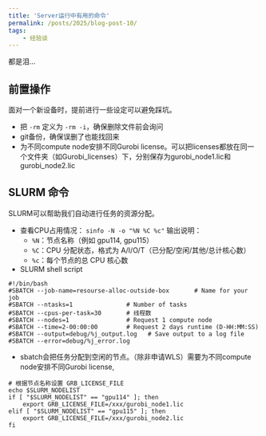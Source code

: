 ```yaml
---
title: 'Server运行中有用的命令'
permalink: /posts/2025/blog-post-10/
tags: 
    - 经验谈
---
```


都是泪...

## 前置操作

面对一个新设备时，提前进行一些设定可以避免踩坑。
- 把 `-rm` 定义为 `-rm -i`，确保删除文件前会询问
- git备份，确保误删了也能找回来
- 为不同compute node安排不同Gurobi license。可以把licenses都放在同一个文件夹（如Gurobi_licenses）下，分别保存为gurobi_node1.lic和gurobi_node2.lic

## SLURM 命令

SLURM可以帮助我们自动进行任务的资源分配。

- 查看CPU占用情况： `sinfo -N -o "%N %C %c"`
    输出说明：
    - `%N`：节点名称（例如 gpu114, gpu115）
    - `%C`：CPU 分配状态，格式为 A/I/O/T（已分配/空闲/其他/总计核心数）
    - `%c`：每个节点的总 CPU 核心数
- SLURM shell script
```Shell
#!/bin/bash
#SBATCH --job-name=resourse-alloc-outside-box       # Name for your job
#SBATCH --ntasks=1               # Number of tasks
#SBATCH --cpus-per-task=30       # 线程数
#SBATCH --nodes=1				 # Request 1 compute node
#SBATCH --time=2-00:00:00        # Request 2 days runtime (D-HH:MM:SS)
#SBATCH --output=debug/%j_output.log   # Save output to a log file
#SBATCH --error=debug/%j_error.log
```
- sbatch会把任务分配到空闲的节点。（除非申请WLS）需要为不同compute node安排不同Gurobi license,

```Shell
# 根据节点名称设置 GRB_LICENSE_FILE
echo $SLURM_NODELIST
if [ "$SLURM_NODELIST" == "gpu114" ]; then
    export GRB_LICENSE_FILE=/xxx/gurobi_node1.lic
elif [ "$SLURM_NODELIST" == "gpu115" ]; then
    export GRB_LICENSE_FILE=/xxx/gurobi_node2.lic
fi
```
